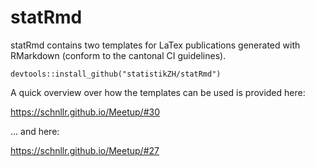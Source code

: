 # statRmd

statRmd contains two templates for LaTex publications generated with RMarkdown (conform to the cantonal CI guidelines). 

`devtools::install_github("statistikZH/statRmd")`

A quick overview over how the templates can be used is provided here:

https://schnllr.github.io/Meetup/#30

... and here:

https://schnllr.github.io/Meetup/#27




